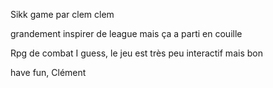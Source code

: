 Sikk game par clem clem

grandement inspirer de league mais ça a parti en couille

Rpg de combat I guess,
le jeu est très peu interactif mais bon

have fun,
Clément
